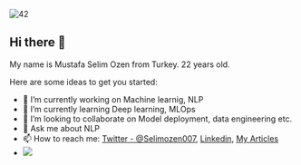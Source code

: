 ![42](https://user-images.githubusercontent.com/44001855/119267055-d59ab680-bbf5-11eb-957f-885bb04caa70.jpg)




## Hi there 👋

My name is Mustafa Selim Ozen from Turkey. 22 years old.

Here are some ideas to get you started:

- 🔭 I’m currently working on Machine learnig, NLP
- 🌱 I’m currently learning Deep learning, MLOps
- 👯 I’m looking to collaborate on Model deployment, data engineering etc.
- 💬 Ask me about NLP
- 📫 How to reach me: [Twitter - @Selimozen007](https://twitter.com/Selimozen007), [Linkedin](https://www.linkedin.com/in/selim-%C3%B6zen-496527142/), [My Articles](https://www.datasciencearth.com/uyeler/mustafaselim/)
- <img src="https://github-readme-stats.vercel.app/api?username=selimozen&&show_icons=true&title_color=ffffff&icon_color=bb2acf&text_color=daf7dc&bg_color=151515">


